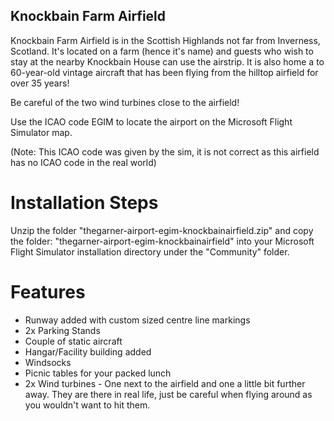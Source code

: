 ## Knockbain Farm Airfield

Knockbain Farm Airfield is in the Scottish Highlands not far from Inverness, Scotland. It's located on a farm (hence it's name) and guests who wish to stay at the nearby Knockbain House can use the airstrip. It is also home a to 60-year-old vintage aircraft that has been flying from the hilltop airfield for over 35 years! 

Be careful of the two wind turbines close to the airfield!

Use the ICAO code EGIM to locate the airport on the Microsoft Flight Simulator map.

(Note: This ICAO code was given by the sim, it is not correct as this airfield has no ICAO code in the real world)

# Installation Steps
Unzip the folder "thegarner-airport-egim-knockbainairfield.zip" and copy the folder: "thegarner-airport-egim-knockbainairfield" into your Microsoft Flight Simulator installation directory under the "Community" folder.

# Features
* Runway added with custom sized centre line markings
* 2x Parking Stands
* Couple of static aircraft
* Hangar/Facility building added 
* Windsocks
* Picnic tables for your packed lunch
* 2x Wind turbines - One next to the airfield and one a little bit further away. They are there in real life, just be careful when flying around as you wouldn't want to hit them.

